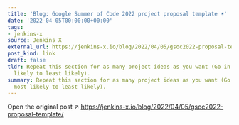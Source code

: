 ```yaml
---
title: 'Blog: Google Summer of Code 2022 project proposal template ☀️'
date: '2022-04-05T00:00:00+00:00'
tags:
- jenkins-x
source: Jenkins X
external_url: https://jenkins-x.io/blog/2022/04/05/gsoc2022-proposal-template/
post_kind: link
draft: false
tldr: Repeat this section for as many project ideas as you want (Go in the order most
  likely to least likely).
summary: Repeat this section for as many project ideas as you want (Go in the order
  most likely to least likely).
---
```

Open the original post ↗ https://jenkins-x.io/blog/2022/04/05/gsoc2022-proposal-template/
